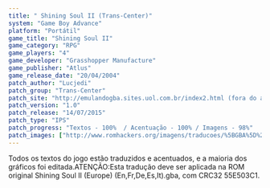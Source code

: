 ```yaml
---
title: " Shining Soul II (Trans-Center)"
system: "Game Boy Advance"
platform: "Portátil"
game_title: "Shining Soul II"
game_category: "RPG"
game_players: "4"
game_developer: "Grasshopper Manufacture"
game_publisher: "Atlus"
game_release_date: "20/04/2004"
patch_author: "Lucjedi"
patch_group: "Trans-Center"
patch_site: "http://emulandogba.sites.uol.com.br/index2.html (fora do ar)"
patch_version: "1.0"
patch_release: "14/07/2015"
patch_type: "IPS"
patch_progress: "Textos - 100%  / Acentuação - 100% / Imagens - 98%"
patch_images: ["http://www.romhackers.org/imagens/traducoes/%5BGBA%5D%20Shining%20Soul%20II%20-%20Trans-Center%20-%201.png","http://www.romhackers.org/imagens/traducoes/%5BGBA%5D%20Shining%20Soul%20II%20-%20Trans-Center%20-%202.png","http://www.romhackers.org/imagens/traducoes/%5BGBA%5D%20Shining%20Soul%20II%20-%20Trans-Center%20-%203.png"]
---
```

Todos os textos do jogo estão traduzidos e acentuados, e a maioria dos gráficos foi editada.ATENÇÃO:Esta tradução deve ser aplicada na ROM original Shining Soul II (Europe) (En,Fr,De,Es,It).gba, com CRC32 55E503C1.